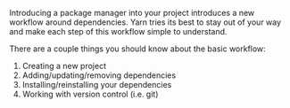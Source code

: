Introducing a package manager into your project introduces a new workflow
around dependencies. Yarn tries its best to stay out of your way and make each
step of this workflow simple to understand.

There are a couple things you should know about the basic workflow:

  1. Creating a new project
  2. Adding/updating/removing dependencies
  3. Installing/reinstalling your dependencies
  4. Working with version control (i.e. git)